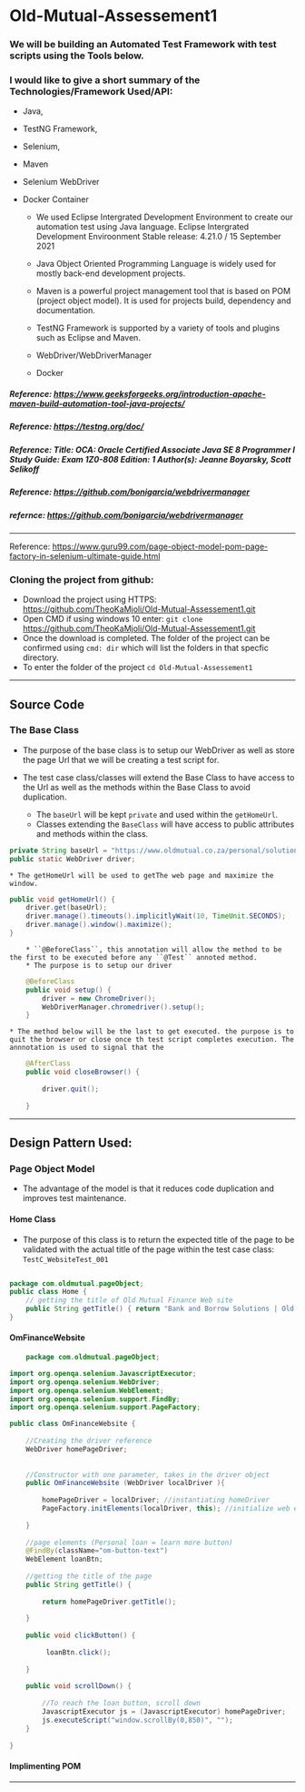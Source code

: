 # Old-Mutual-Assessement1
### We will be building an Automated Test Framework with test scripts using the Tools below.

### I would like to give a short summary of the Technologies/Framework Used/API: 
* Java, 
* TestNG Framework, 
* Selenium,
* Maven
* Selenium WebDriver 
* Docker Container 

  * We used Eclipse Intergrated Development Environment to create our automation test using Java language. Eclipse Intergrated Development Enviroonment Stable release: 4.21.0 /     15 September 2021

  * Java Object Oriented Programming Language is widely used for mostly back-end development projects.
  * Maven is a powerful project management tool that is based on POM (project object model). It is used for projects build, dependency and documentation. 
  * TestNG Framework is supported by a variety of tools and plugins such as Eclipse and Maven.
  * WebDriver/WebDriverManager
  * Docker
  
##### Reference: https://www.geeksforgeeks.org/introduction-apache-maven-build-automation-tool-java-projects/
##### Reference: https://testng.org/doc/
##### Reference: Title: OCA: Oracle Certified Associate Java SE 8 Programmer I Study Guide: Exam 1Z0-808 Edition: 1 Author(s): Jeanne Boyarsky, Scott Selikoff
##### Reference: https://github.com/bonigarcia/webdrivermanager
##### refernce: https://github.com/bonigarcia/webdrivermanager

*************************************************************************************************
Reference: https://www.guru99.com/page-object-model-pom-page-factory-in-selenium-ultimate-guide.html
### Cloning the project from github:
* Download the project using HTTPS: https://github.com/TheoKaMjoli/Old-Mutual-Assessement1.git
* Open CMD if using windows 10 enter: ``git clone`` https://github.com/TheoKaMjoli/Old-Mutual-Assessement1.git
* Once the download is completed. The folder of the project can be confirmed using ``cmd: dir`` which will list the folders in that specfic directory.
* To enter the folder of the project ``cd Old-Mutual-Assessement1``

*************************************************************************************************

## Source Code

### The Base Class
* The purpose of the base class is to setup our WebDriver as well as store the page Url that we will be creating a test script for.
* The test case class/classes will extend the Base Class to have access to the Url as well as the methods within the Base Class to avoid duplication.

	* The ``baseUrl`` will be kept ``private`` and used within the ``getHomeUrl``.
	* Classes extending the ``BaseClass`` will have access to public attributes and methods within the class.
```java
private String baseUrl = "https://www.oldmutual.co.za/personal/solutions/bank-and-borrow/"; 
public static WebDriver driver;
 ```
	* The getHomeUrl will be used to getThe web page and maximize the window.
```java
public void getHomeUrl() {
	driver.get(baseUrl);
	driver.manage().timeouts().implicitlyWait(10, TimeUnit.SECONDS); 
	driver.manage().window().maximize(); 
}
```

		* ``@BeforeClass``, this annotation will allow the method to be the first to be executed before any ``@Test`` annoted method.
		* The purpose is to setup our driver 
```java
	@BeforeClass 
	public void setup() {
		driver = new ChromeDriver();
		WebDriverManager.chromedriver().setup();
	}	
```

	* The method below will be the last to get executed. the purpose is to quit the browser or close once th test script completes execution. The annnotation is used to signal that the 
```java 
	@AfterClass 
	public void closeBrowser() {
		
		driver.quit();
		
	}
```

*************************************************************************************************
## Design Pattern Used: 
### Page Object Model
* The advantage of the model is that it reduces code duplication and improves test maintenance.

#### Home Class

* The purpose of this class is to return the expected title of the page to be validated with the actual title of the page within the test case class: ``TestC_WebsiteTest_001``
```java

package com.oldmutual.pageObject;
public class Home {
	// getting the title of Old Mutual Finance Web site
	public String getTitle() { return "Bank and Borrow Solutions | Old Mutual"; }
}

```
#### OmFinanceWebsite

```java
	package com.oldmutual.pageObject;

import org.openqa.selenium.JavascriptExecutor;
import org.openqa.selenium.WebDriver;
import org.openqa.selenium.WebElement;
import org.openqa.selenium.support.FindBy;
import org.openqa.selenium.support.PageFactory;

public class OmFinanceWebsite {
	
	//Creating the driver reference
	WebDriver homePageDriver;
	
	
	//Constructor with one parameter, takes in the driver object
	public OmFinanceWebsite (WebDriver localDriver ){
		
		homePageDriver = localDriver; //instantiating homeDriver
		PageFactory.initElements(localDriver, this); //initialize web elements which are defined in Page Objects.
		
	}
	
	//page elements (Personal loan = learn more button)
	@FindBy(className="om-button-text")
	WebElement loanBtn;
	
	//getting the title of the page
	public String getTitle() {
		
		return homePageDriver.getTitle();
		
	}
	
	public void clickButton() {
		
		 loanBtn.click();
		
	}
	
	public void scrollDown() {
		
		//To reach the loan button, scroll down
		JavascriptExecutor js = (JavascriptExecutor) homePageDriver;
		js.executeScript("window.scrollBy(0,850)", "");
	}
	
}
```

#### Implimenting POM














*************************************************************************************************
